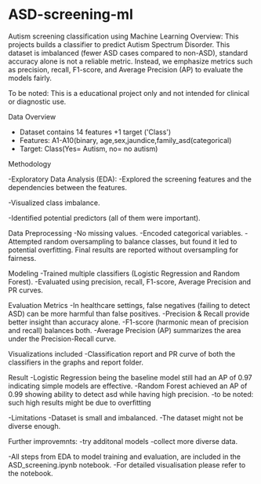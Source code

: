 # ASD-screening-ml
Autism screening classification using Machine Learning
Overview:
This projects builds a classifier to predict Autism Spectrum Disorder. This dataset is imbalanced (fewer ASD cases compared to non-ASD), standard accuracy alone is not a reliable metric. Instead, we emphasize metrics such as precision, recall, F1-score, and Average Precision (AP) to evaluate the models fairly.

To be noted: This is a educational project only and not intended for clinical or diagnostic use.

Data Overview
- Dataset contains 14 features +1 target ('Class')
- Features: A1-A10(binary, age,sex,jaundice,family_asd(categorical)
- Target: Class(Yes= Autism, no= no autism)

Methodology

-Exploratory Data Analysis (EDA):
 -Explored the screening features and the dependencies between the features.
 
 -Visualized class imbalance.
 
 -Identified potential predictors (all of them were important).

Data Preprocessing
 -No missing values.
 -Encoded categorical variables.
 -Attempted random oversampling to balance classes, but found it led to potential overfitting. Final results are reported without oversampling for fairness.

Modeling
 -Trained multiple classifiers (Logistic Regression and Random Forest).
 -Evaluated using precision, recall, F1-score, Average Precision and PR curves.

Evaluation Metrics
 -In healthcare settings, false negatives (failing to detect ASD) can be more harmful than false positives.
 -Precision & Recall provide better insight than accuracy alone.
 -F1-score (harmonic mean of precision and recall) balances both.
 -Average Precision (AP) summarizes the area under the Precision-Recall curve.

Visualizations included
 -Classification report and PR curve of both the classifiers in the graphs and report folder.

Result
 -Logistic Regression being the baseline model still had an AP of 0.97 indicating simple models are effective.
 -Random Forest achieved an AP of 0.99 showing ability to detect asd while having high precision.
 -to be noted: such high results might be due to overfitting

-Limitations
 -Dataset is small and imbalanced.
 -The dataset might not be diverse enough.

Further improvemnts:
 -try additonal models
 -collect more diverse data.

-All steps from EDA to model training and evaluation, are included in the ASD_screening.ipynb notebook.
-For detailed visualisation please refer to the notebook.
